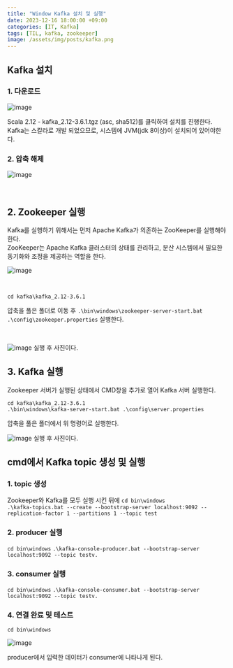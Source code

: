 ```yaml
---
title: "Window Kafka 설치 및 실행"
date: 2023-12-16 18:00:00 +09:00
categories: [IT, Kafka]
tags: [TIL, kafka, zookeeper]
image: /assets/img/posts/kafka.png
---
```


## Kafka 설치

### 1. 다운로드

![image](https://github.com/honge7694/honge7694.github.io/assets/76715487/734041b9-949c-4bbc-870e-fdd5a72a0eb6)

Scala 2.12  - kafka_2.12-3.6.1.tgz (asc, sha512)를 클릭하여 설치를 진행한다.    
Kafka는 스칼라로 개발 되었으므로, 시스템에 JVM(jdk 8이상)이 설치되어 있어야한다.

### 2. 압축 해제

![image](https://github.com/honge7694/honge7694.github.io/assets/76715487/03dbc6af-b32e-4970-9382-e0980e899474)

<br/>

## 2. Zookeeper 실행

Kafka를 실행하기 위해서는 먼저 Apache Kafka가 의존하는 ZooKeeper를 실행해야한다.    
ZooKeeper는 Apache Kafka 클러스터의 상태를 관리하고, 분산 시스템에서 필요한 동기화와 조정을 제공하는 역할을 한다.

![image](https://github.com/honge7694/honge7694.github.io/assets/76715487/7eb9b48f-6119-49f1-80e2-33f9ee421cfd)

<br/>

`cd kafka\kafka_2.12-3.6.1`    

압축을 풀은 폴더로 이동 후 `.\bin\windows\zookeeper-server-start.bat .\config\zookeeper.properties` 실행한다.

<br/>

![image](https://github.com/honge7694/honge7694.github.io/assets/76715487/a1dd215b-2031-4162-a25e-f8a57c055a20)
실행 후 사진이다.


## 3. Kafka 실행
Zookeeper 서버가 실행된 상태에서 CMD창을 추가로 열어 Kafka 서버 실행한다.

 `cd kafka\kafka_2.12-3.6.1`      
`.\bin\windows\kafka-server-start.bat .\config\server.properties`    

압축을 풀은 폴더에서 위 명령어로 실행한다.

![image](https://github.com/honge7694/honge7694.github.io/assets/76715487/cf3dfa8b-dc3e-4205-9f6f-d65cc2679181)
실행 후 사진이다.

## cmd에서 Kafka topic 생성 및 실행

### 1. topic 생성
Zookeeper와 Kafka를 모두 실행 시킨 뒤에
`cd bin\windows`    
`.\kafka-topics.bat --create --bootstrap-server localhost:9092 --replication-factor 1 --partitions 1 --topic test`

### 2. producer 실행

`cd bin\windows`
`.\kafka-console-producer.bat --bootstrap-server localhost:9092 --topic testv.`


### 3. consumer 실행

`cd bin\windows`
`.\kafka-console-consumer.bat --bootstrap-server localhost:9092 --topic testv.`

### 4. 연결 완료 및 테스트

`cd bin\windows`

![image](https://github.com/honge7694/honge7694.github.io/assets/76715487/0236b4ab-0631-4385-851a-9d65d2d70504)

producer에서 입력한 데이터가 consumer에 나타나게 된다.







